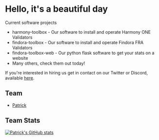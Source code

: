 # Hello, it's a beautiful day

Current software projects
- harmony-toolbox - Our software to install and operate Harmony ONE Validators
- findora-toolbox - Our software to install and operate Findora FRA Validators
- findora-toolbox-web - Our python flask software to get your stats on a website
- Many others, check them out today!

If you're interested in hiring us get in contact on our Twitter or Discord, available [here](https://easynode.pro/links).

## Team
- [Patrick](https://github.com/patrickmogul)  

## Team Stats
[![Patrick's GitHub stats](https://github-readme-stats.vercel.app/api?username=patrickmogul&count_private=true&show_icons=true&layout=compact&theme=chartreuse-dark)](https://github.com/patrickmogul)
